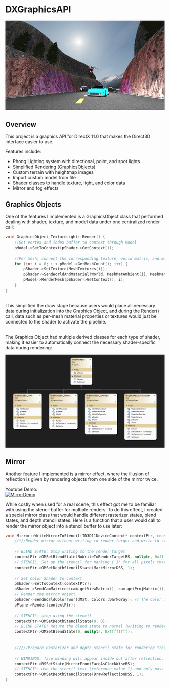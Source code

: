# DXGraphicsAPI
<!--- A 3D Graphics engine/API for DirectX11.0 supporting lighting, terrain, per-mesh rendering and more -->
![Graphics Scene](/images/FinalScene.png)
## Overview
This project is a graphics API for DirectX 11.0 that makes the Direct3D interface easier to use. <br/>

Features include:
- Phong Lighting system with directional, point, and spot lights
- Simplified Rendering (GraphicsObjects)
- Custom terrain with heightmap images
- Import custom model from file
- Shader classes to handle texture, light, and color data
- Mirror and fog effects

## Graphics Objects
One of the features I implemented is a GraphicsObject class that performed dealing with shader, texture, and model data under one centralized render call: 
```C++
void GraphicsObject_TextureLight::Render() {
	//Set vertex and index buffer to context through Model
	pModel->SetToContext(pShader->GetContext());

	//Per mesh, connect the corresponding texture, world matrix, and material properties
	for (int i = 0; i < pModel->GetMeshCount(); i++) {
		pShader->SetTexture(MeshTextures[i]);
		pShader->SendWorldAndMaterial(World, MeshMatAmbient[i], MeshMatDiffuse[i], MeshMatSpecular[i]);
		pModel->RenderMesh(pShader->GetContext(), i);
	}
}
```
<br>
This simplified the draw stage because users would place all necessary data during initialization into the Graphics Object, and during the Render() call, data such as per-mesh material properties or textures would just be connected to the shader to activate the pipeline.

<br/> The Graphics Object had multiple derived classes for each type of shader, making it easier to automatically connect the necessary shader-specific data during rendering: <br/>

![GraphicsObject](/images/GraphicsObject.png)


## Mirror
Another feature I implemented is a mirror effect, where the illusion of reflection is given by rendering objects from one side of the mirror twice. <br/>

Youtube Demo: <br/>
[![MirrorDemo](https://img.youtube.com/vi/eR4eGSRtDbU/0.jpg)](https://www.youtube.com/watch?v=eR4eGSRtDbU) <br>

While costly when used for a real scene, this effect got me to be familiar with using the stencil buffer for multiple renders. To do this effect, I created a special mirror class that would handle different rasterizer states, blend states, and depth stencil states.
Here is a function that a user would call to render the mirror object into a stencil buffer to use later:
```C++
void Mirror::WriteMirrorToStencil(ID3D11DeviceContext* contextPtr, const Camera& cam) {
	//*//Render mirror without writing to render target and write to stencil buffer

	// BLEND STATE: Stop writing to the render target 
	contextPtr->OMSetBlendState(NoWriteToRenderTargetBS, nullptr, 0xffffffff);
	// STENCIL: Set up the stencil for marking ('1' for all pixels that passed the depth test. See comment at line 35)
	contextPtr->OMSetDepthStencilState(MarkMirrorDSS, 1);

	// Set Color Shader to context
	pShader->SetToContext(contextPtr);
	pShader->SendCamMatrices(cam.getViewMatrix(), cam.getProjMatrix());
	// Render the mirror object
	pShader->SendWorldColor(worldMat, Colors::DarkGray); // The color is irrelevant here
	pPlane->Render(contextPtr);

	// STENCIL: stop using the stencil
	contextPtr->OMSetDepthStencilState(0, 0);
	// BLEND STATE: Return the blend state to normal (writing to render target)
	contextPtr->OMSetBlendState(0, nullptr, 0xffffffff);


	//////Prepare Rasterizer and depth stencil state for rendering "reflected" objects
	
	// WINDINGS: face winding will appear inside out after reflection. Switching to CW front facing
	contextPtr->RSSetState(MirrorFrontFaceAsClockWiseRS);
	// STENCIL: Use the stencil test (reference value 1) and only pass the test if the stencil already had a one present
	contextPtr->OMSetDepthStencilState(DrawReflectionDSS, 1);
}
```


